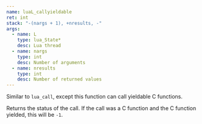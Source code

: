 ```yaml
---
name: luaL_callyieldable
ret: int
stack: "-(nargs + 1), +nresults, -"
args:
  - name: L
    type: lua_State*
    desc: Lua thread
  - name: nargs
    type: int
    desc: Number of arguments
  - name: nresults
    type: int
    desc: Number of returned values
---
```


Similar to `lua_call`, except this function can call yieldable C functions.

Returns the status of the call. If the call was a C function and the C function yielded, this will be `-1`.
